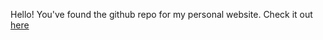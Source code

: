 Hello! You've found the github repo for my personal website. Check it out [here](https://tristanwhite.me/)
